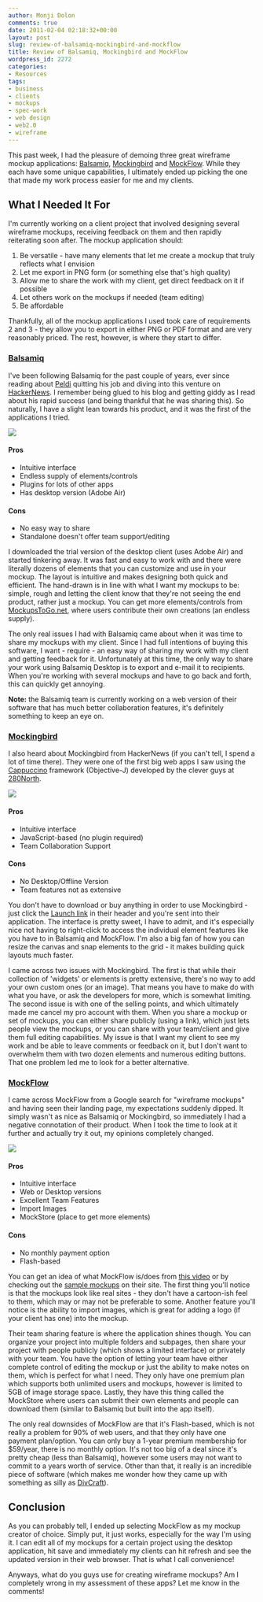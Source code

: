 ```yaml
---
author: Monji Dolon
comments: true
date: 2011-02-04 02:18:32+00:00
layout: post
slug: review-of-balsamiq-mockingbird-and-mockflow
title: Review of Balsamiq, Mockingbird and MockFlow
wordpress_id: 2272
categories:
- Resources
tags:
- business
- clients
- mockups
- spec-work
- web design
- web2.0
- wireframe
---
```


This past week, I had the pleasure of demoing three great wireframe mockup applications: [Balsamiq](http://balsamiq.com/), [Mockingbird](https://gomockingbird.com/) and [MockFlow](http://www.mockflow.com/).  While they each have some unique capabilities, I ultimately ended up picking the one that made my work process easier for me and my clients.

## What I Needed It For

I'm currently working on a client project that involved designing several wireframe mockups, receiving feedback on them and then rapidly reiterating soon after.  The mockup application should:

  1. Be versatile - have many elements that let me create a mockup that truly reflects what I envision
  2. Let me export in PNG form (or something else that's high quality)
  3. Allow me to share the work with my client, get direct feedback on it if possible
  4. Let others work on the mockups if needed (team editing)
  5. Be affordable

Thankfully, all of the mockup applications I used took care of requirements 2 and 3 - they allow you to export in either PNG or PDF format and are very reasonably priced.  The rest, however, is where they start to differ.

### [Balsamiq](http://balsamiq.com/)

I've been following Balsamiq for the past couple of years, ever since reading about [Peldi](http://blogs.balsamiq.com/peldi/) quitting his job and diving into this venture on [HackerNews](http://news.ycombinator.com/).  I remember being glued to his blog and getting giddy as I read about his rapid success (and being thankful that he was sharing this).  So naturally, I have a slight lean towards his product, and it was the first of the applications I tried.

[![](http://devgrow.s3.amazonaws.com/assets/images/balsamiq.gif)](http://balsamiq.com/)

#### Pros

  * Intuitive interface
  * Endless supply of elements/controls
  * Plugins for lots of other apps
  * Has desktop version (Adobe Air)

#### Cons

  * No easy way to share
  * Standalone doesn't offer team support/editing

I downloaded the trial version of the desktop client (uses Adobe Air) and started tinkering away.  It was fast and easy to work with and there were literally dozens of elements that you can customize and use in your mockup.  The layout is intuitive and makes designing both quick and efficient.  The hand-drawn is in line with what I want my mockups to be: simple, rough and letting the client know that they're not seeing the end product, rather just a mockup.  You can get more elements/controls from [MockupsToGo.net](http://mockupstogo.net/), where users contribute their own creations (an endless supply).

The only real issues I had with Balsamiq came about when it was time to share my mockups with my client.  Since I had full intentions of buying this software, I want - require - an easy way of sharing my work with my client and getting feedback for it.  Unfortunately at this time, the only way to share your work using Balsamiq Desktop is to export and e-mail it to recipients.  When you're working with several mockups and have to go back and forth, this can quickly get annoying.

**Note:** the Balsamiq team is currently working on a web version of their software that has much better collaboration features, it's definitely something to keep an eye on.

### [Mockingbird](https://gomockingbird.com/)

I also heard about Mockingbird from HackerNews (if you can't tell, I spend a lot of time there).  They were one of the first big web apps I saw using the [Cappuccino](http://cappuccino.org/) framework (Objective-J) developed by the clever guys at [280North](http://www.280north.com/).

[![](http://devgrow.s3.amazonaws.com/assets/images/mockingbird.gif)](http://gomockingbird.com/)

#### Pros

  * Intuitive interface
  * JavaScript-based (no plugin required)
  * Team Collaboration Support

#### Cons
  * No Desktop/Offline Version
  * Team features not as extensive

You don't have to download or buy anything in order to use Mockingbird - just click the [Launch link](https://gomockingbird.com/mockingbird/) in their header and you're sent into their application.  The interface is pretty sweet, I have to admit, and it's especially nice not having to right-click to access the individual element features like you have to in Balsamiq and MockFlow.  I'm also a big fan of how you can resize the canvas and snap elements to the grid - it makes building quick layouts much faster.

I came across two issues with Mockingbird.  The first is that while their collection of 'widgets' or elements is pretty extensive, there's no way to add your own custom ones (or an image).  That means you have to make do with what you have, or ask the developers for more, which is somewhat limiting.  The second issue is with one of the selling points, and which ultimately made me cancel my pro account with them.  When you share a mockup or set of mockups, you can either share publicly (using a link), which just lets people view the mockups, or you can share with your team/client and give them full editing capabilities.  My issue is that I want my client to see my work and be able to leave comments or feedback on it, but I don't want to overwhelm them with two dozen elements and numerous editing buttons.  That one problem led me to look for a better alternative.

### [MockFlow](http://www.mockflow.com/)

I came across MockFlow from a Google search for "wireframe mockups" and having seen their landing page, my expectations suddenly dipped.  It simply wasn't as nice as Balsamiq or Mockingbird, so immediately I had a negative connotation of their product.  When I took the time to look at it further and actually try it out, my opinions completely changed.

[![](http://devgrow.s3.amazonaws.com/assets/images/mockflow.gif)](http://www.mockflow.com/)

#### Pros

  * Intuitive interface
  * Web or Desktop versions
  * Excellent Team Features
  * Import Images
  * MockStore (place to get more elements)

#### Cons
  * No monthly payment option
  * Flash-based

You can get an idea of what MockFlow is/does from [this video](http://vimeo.com/7178540) or by checking out the [sample mockups](http://www.mockflow.com/samples) on their site.  The first thing you'll notice is that the mockups look like real sites - they don't have a cartoon-ish feel to them, which may or may not be preferable to some.  Another feature you'll notice is the ability to import images, which is great for adding a logo (if your client has one) into the mockup.

Their team sharing feature is where the application shines though.  You can organize your project into multiple folders and subpages, then share your project with people publicly (which shows a limited interface) or privately with your team.  You have the option of letting your team have either complete control of editing the mockup or just the ability to make notes on them, which is perfect for what I need.  They only have one premium plan which supports both unlimited users and mockups, however is limited to 5GB of image storage space.  Lastly, they have this thing called the MockStore where users can submit their own elements and people can download them (similar to Balsamiq but built into the app itself).

The only real downsides of MockFlow are that it's Flash-based, which is not really a problem for 90% of web users, and that they only have one payment plan/option.  You can only buy a 1-year premium membership for $59/year, there is no monthly option.  It's not too big of a deal since it's pretty cheap (less than Balsamiq), however some users may not want to commit to a years worth of service.  Other than that, it really is an incredible piece of software (which makes me wonder how they came up with something as silly as [DivCraft](http://www.divcraft.com/)).

## Conclusion

As you can probably tell, I ended up selecting MockFlow as my mockup creator of choice.  Simply put, it just works, especially for the way I'm using it.  I can edit all of my mockups for a certain project using the desktop application, hit save and immediately my clients can hit refresh and see the updated version in their web browser.  That is what I call convenience!

Anyways, what do you guys use for creating wireframe mockups?  Am I completely wrong in my assessment of these apps?  Let me know in the comments!